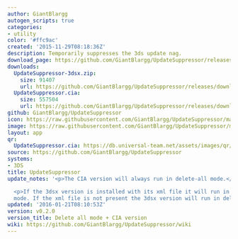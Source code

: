 ```yaml
---
author: GiantBlargg
autogen_scripts: true
categories:
- utility
color: '#ffc9ac'
created: '2015-11-29T08:18:36Z'
description: Temporarily suppresses the 3ds update nag.
download_page: https://github.com/GiantBlargg/UpdateSuppressor/releases/tag/v0.2.0
downloads:
  UpdateSuppressor-3dsx.zip:
    size: 91407
    url: https://github.com/GiantBlargg/UpdateSuppressor/releases/download/v0.2.0/UpdateSuppressor-3dsx.zip
  UpdateSuppressor.cia:
    size: 557504
    url: https://github.com/GiantBlargg/UpdateSuppressor/releases/download/v0.2.0/UpdateSuppressor.cia
github: GiantBlargg/UpdateSuppressor
icon: https://raw.githubusercontent.com/GiantBlargg/UpdateSuppressor/master/icon.png
image: https://raw.githubusercontent.com/GiantBlargg/UpdateSuppressor/master/banner.png
layout: app
qr:
  UpdateSuppressor.cia: https://db.universal-team.net/assets/images/qr/updatesuppressor.cia.png
source: https://github.com/GiantBlargg/UpdateSuppressor
systems:
- 3DS
title: UpdateSuppressor
update_notes: '<p>The CIA version will always run in delete-all mode.</p>

  <p>If the 3dsx version is installed with its xml file it will run in single delete
  mode. If the xml file is not present the 3dsx version will run in delete-all mode.</p>'
updated: '2016-01-21T08:10:53Z'
version: v0.2.0
version_title: Delete all mode + CIA version
wiki: https://github.com/GiantBlargg/UpdateSuppressor/wiki
---
```

